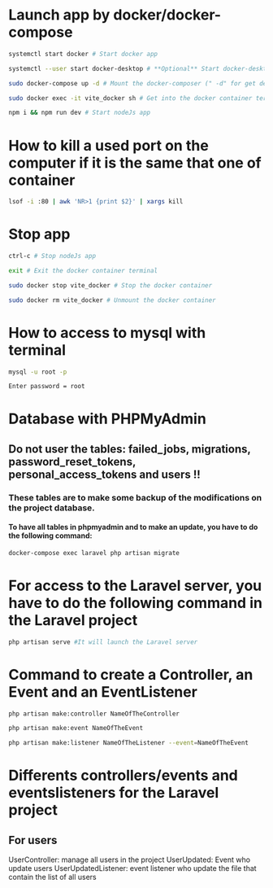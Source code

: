 # Launch app by docker/docker-compose

```bash
systemctl start docker # Start docker app

systemctl --user start docker-desktop # **Optional** Start docker-desktop (for dev only, not prod)

sudo docker-compose up -d # Mount the docker-composer (" -d" for get detached of the container on the current terminal)

sudo docker exec -it vite_docker sh # Get into the docker container terminal

npm i && npm run dev # Start nodeJs app

```

# How to kill a used port on the computer if it is the same that one of container
```bash
lsof -i :80 | awk 'NR>1 {print $2}' | xargs kill
```

# Stop app

```bash
ctrl-c # Stop nodeJs app

exit # Exit the docker container terminal

sudo docker stop vite_docker # Stop the docker container

sudo docker rm vite_docker # Unmount the docker container
```

# How to access to mysql with terminal 
```bash
mysql -u root -p

Enter password = root
```
# Database with PHPMyAdmin
## Do not user the tables: failed_jobs, migrations, password_reset_tokens, personal_access_tokens and users !! 
### These tables are to make some backup of the modifications on the project database.

#### To have all tables in phpmyadmin and to make an update, you have to do the following command:
```bash
docker-compose exec laravel php artisan migrate
```

# For access to the Laravel server, you have to do the following command in the Laravel project
```bash
php artisan serve #It will launch the Laravel server
```

# Command to create a Controller, an Event and an EventListener
```bash
php artisan make:controller NameOfTheController

php artisan make:event NameOfTheEvent

php artisan make:listener NameOfTheListener --event=NameOfTheEvent

```

# Differents controllers/events and eventslisteners for the Laravel project
## For users
UserController: manage all users in the project
UserUpdated: Event who update users
UserUpdatedListener: event listener who update the file that contain the list of all users
